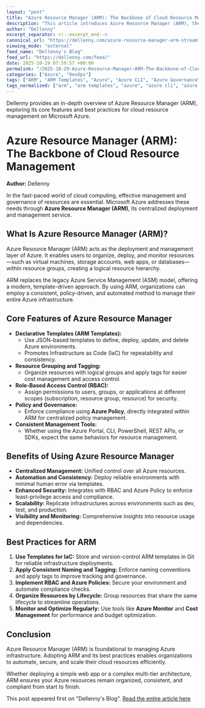 ```yaml
---
layout: "post"
title: "Azure Resource Manager (ARM): The Backbone of Cloud Resource Management"
description: "This article introduces Azure Resource Manager (ARM), the central management layer for Microsoft Azure resources. It discusses core features such as declarative ARM templates, resource grouping, policy enforcement, RBAC, and consistent management using multiple Azure tools. Readers will learn best practices for infrastructure as code, security, and governance to help organize and automate cloud environments with ARM."
author: "Dellenny"
excerpt_separator: <!--excerpt_end-->
canonical_url: "https://dellenny.com/azure-resource-manager-arm-streamline-and-secure-cloud-resource-management/"
viewing_mode: "external"
feed_name: "Dellenny's Blog"
feed_url: "https://dellenny.com/feed/"
date: 2025-10-29 07:59:57 +00:00
permalink: "/2025-10-29-Azure-Resource-Manager-ARM-The-Backbone-of-Cloud-Resource-Management.html"
categories: ["Azure", "DevOps"]
tags: ["ARM", "ARM Templates", "Azure", "Azure CLI", "Azure Governance", "Azure Monitor", "Azure Policy", "Azure Resource Manager", "Cloud Automation", "Cloud Management", "Cost Management", "DevOps", "IaC", "Posts", "PowerShell", "RBAC", "Resource Groups", "Resource Tagging", "Role Based Access Control"]
tags_normalized: ["arm", "arm templates", "azure", "azure cli", "azure governance", "azure monitor", "azure policy", "azure resource manager", "cloud automation", "cloud management", "cost management", "devops", "iac", "posts", "powershell", "rbac", "resource groups", "resource tagging", "role based access control"]
---
```


Dellenny provides an in-depth overview of Azure Resource Manager (ARM), exploring its core features and best practices for cloud resource management on Microsoft Azure.<!--excerpt_end-->

# Azure Resource Manager (ARM): The Backbone of Cloud Resource Management

**Author:** Dellenny

In the fast-paced world of cloud computing, effective management and governance of resources are essential. Microsoft Azure addresses these needs through **Azure Resource Manager (ARM)**, its centralized deployment and management service.

## What Is Azure Resource Manager (ARM)?

Azure Resource Manager (ARM) acts as the deployment and management layer of Azure. It enables users to organize, deploy, and monitor resources—such as virtual machines, storage accounts, web apps, or databases—within resource groups, creating a logical resource hierarchy.

ARM replaces the legacy Azure Service Management (ASM) model, offering a modern, template-driven approach. By using ARM, organizations can employ a consistent, policy-driven, and automated method to manage their entire Azure infrastructure.

## Core Features of Azure Resource Manager

- **Declarative Templates (ARM Templates):**
  - Use JSON-based templates to define, deploy, update, and delete Azure environments.
  - Promotes Infrastructure as Code (IaC) for repeatability and consistency.
- **Resource Grouping and Tagging:**
  - Organize resources with logical groups and apply tags for easier cost management and access control.
- **Role-Based Access Control (RBAC):**
  - Assign permissions to users, groups, or applications at different scopes (subscription, resource group, resource) for security.
- **Policy and Governance:**
  - Enforce compliance using **Azure Policy**, directly integrated within ARM for centralized policy management.
- **Consistent Management Tools:**
  - Whether using the Azure Portal, CLI, PowerShell, REST APIs, or SDKs, expect the same behaviors for resource management.

## Benefits of Using Azure Resource Manager

- **Centralized Management:** Unified control over all Azure resources.
- **Automation and Consistency:** Deploy reliable environments with minimal human error via templates.
- **Enhanced Security:** Integrates with RBAC and Azure Policy to enforce least-privilege access and compliance.
- **Scalability:** Replicate infrastructures across environments such as dev, test, and production.
- **Visibility and Monitoring:** Comprehensive insights into resource usage and dependencies.

## Best Practices for ARM

1. **Use Templates for IaC:** Store and version-control ARM templates in Git for reliable infrastructure deployments.
2. **Apply Consistent Naming and Tagging:** Enforce naming conventions and apply tags to improve tracking and governance.
3. **Implement RBAC and Azure Policies:** Secure your environment and automate compliance checks.
4. **Organize Resources by Lifecycle:** Group resources that share the same lifecycle to streamline operations.
5. **Monitor and Optimize Regularly:** Use tools like **Azure Monitor** and **Cost Management** for performance and budget optimization.

## Conclusion

Azure Resource Manager (ARM) is foundational to managing Azure infrastructure. Adopting ARM and its best practices enables organizations to automate, secure, and scale their cloud resources efficiently.

Whether deploying a simple web app or a complex multi-tier architecture, ARM ensures your Azure resources remain organized, consistent, and compliant from start to finish.

This post appeared first on "Dellenny's Blog". [Read the entire article here](https://dellenny.com/azure-resource-manager-arm-streamline-and-secure-cloud-resource-management/)
